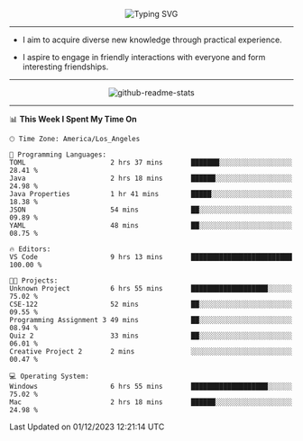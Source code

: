 <p align="center">
  <img src="https://readme-typing-svg.demolab.com?font=Fira+Code&weight=500&size=32&duration=2500&pause=1600&center=true&vCenter=true&random=false&width=1024&height=64&lines=Hi+there+%F0%9F%91%8B;I'm+delighted+you+could+make+it+here+%F0%9F%8E%89;I'm+Harry%2C+a+college+student+still+finding+my+way" alt="Typing SVG" />
</p>


---


- I aim to acquire diverse new knowledge through practical experience.

- I aspire to engage in friendly interactions with everyone and form interesting friendships.


---


<p align="center">
  <img src="https://github-readme-stats.vercel.app/api?username=Harry-Jing&show_icons=true" alt="github-readme-stats"/>
</p>


---

<!--START_SECTION:waka-->
📊 **This Week I Spent My Time On** 

```text
🕑︎ Time Zone: America/Los_Angeles

💬 Programming Languages: 
TOML                     2 hrs 37 mins       ███████░░░░░░░░░░░░░░░░░░   28.41 % 
Java                     2 hrs 18 mins       ██████░░░░░░░░░░░░░░░░░░░   24.98 % 
Java Properties          1 hr 41 mins        █████░░░░░░░░░░░░░░░░░░░░   18.38 % 
JSON                     54 mins             ██░░░░░░░░░░░░░░░░░░░░░░░   09.89 % 
YAML                     48 mins             ██░░░░░░░░░░░░░░░░░░░░░░░   08.75 % 

🔥 Editors: 
VS Code                  9 hrs 13 mins       █████████████████████████   100.00 % 

🐱‍💻 Projects: 
Unknown Project          6 hrs 55 mins       ███████████████████░░░░░░   75.02 % 
CSE-122                  52 mins             ██░░░░░░░░░░░░░░░░░░░░░░░   09.55 % 
Programming Assignment 3 49 mins             ██░░░░░░░░░░░░░░░░░░░░░░░   08.94 % 
Quiz 2                   33 mins             ██░░░░░░░░░░░░░░░░░░░░░░░   06.01 % 
Creative Project 2       2 mins              ░░░░░░░░░░░░░░░░░░░░░░░░░   00.47 % 

💻 Operating System: 
Windows                  6 hrs 55 mins       ███████████████████░░░░░░   75.02 % 
Mac                      2 hrs 18 mins       ██████░░░░░░░░░░░░░░░░░░░   24.98 % 
```


 Last Updated on 01/12/2023 12:21:14 UTC
<!--END_SECTION:waka-->
